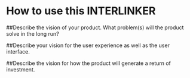 # How to use this INTERLINKER

##Describe the vision of your product. 
What problem(s) will the product solve in the long run?

##Describe your vision for the user experience as well as the user interface.

##Describe the vision for how the product will generate a return of investment.
